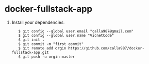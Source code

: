 # docker-fullstack-app


1. Install your dependencies:

          $ git config --global user.email "calla987@gmail.com"
          $ git config --global user.name "VicnetCode"
          $ git init .
          $ git commit -m "first commit"
          $ git remote add orgin https://github.com/calla987/docker-fullstack-app.git
          $ git push -u orgin master 
          
        